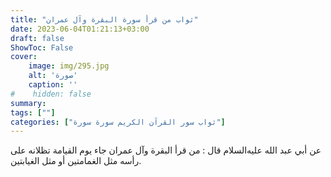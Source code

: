 ```yaml
---
title: "ثواب من قرأ سورة البقرة وآل عمران"
date: 2023-06-04T01:21:13+03:00
draft: false
ShowToc: False
cover:
    image: img/295.jpg
    alt: 'صورة'
    caption: ''
#    hidden: false
summary: 
tags: [""]
categories: ["ثواب سور القرآن الكريم سورة سورة"]
---
```

عن أبي عبد الله عليه‌السلام قال : من قرأ البقرة وآل عمران جاء يوم القيامة تظلانه على رأسه مثل الغمامتين
أو مثل الغيابتين.

